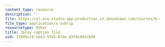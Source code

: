 ```yaml
---
content_type: resource
description: ''
file: https://ol-ocw-studio-app-production.s3.amazonaws.com/courses/6-450-principles-of-digital-communications-i-fall-2006/130d5cc85ed35fd2874ed3f9c8d1cb99_o8XojnApGc4.vtt
file_type: application/x-subrip
resourcetype: Other
title: 3play caption file
uid: 130d5cc8-5ed3-5fd2-874e-d3f9c8d1cb99
---
```

